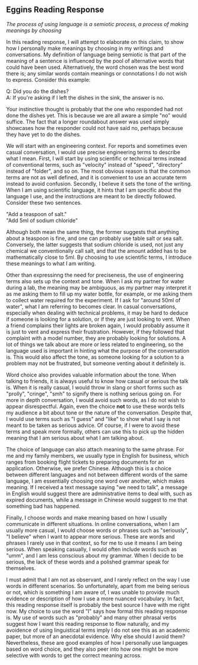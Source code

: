 ## Eggins Reading Response

*The process of using language is a semiotic process, a process of making meanings by choosing*

In this reading response, I will attempt to elaborate on this claim, to show how I personally make meanings by choosing in my writings and conversations. My definition of language being semiotic is that part of the meaning of a sentence is influenced by the pool of alternative words that could have been used. Alternatively, the word chosen was the best word there is; any similar words contain meanings or connotations I do not wish to express. Consider this example:

Q: Did you do the dishes?  
A: If you're asking if I left the dishes in the sink, the answer is no.

Your instinctive thought is probably that the one who responded had not done the dishes yet. This is because we are all aware a simple "no" would suffice. The fact that a longer roundabout answer was used simply showcases how the responder could not have said no, perhaps because they have yet to do the dishes.

We will start with an engineering context. For reports and sometimes even casual conversation, I would use precise engineering terms to describe what I mean. First, I will start by using scientific or technical terms instead of conventional terms, such as "velocity" instead of "speed", "directory" instead of "folder", and so on. The most obvious reason is that the common terms are not as well defined, and it is convenient to use an accurate term instead to avoid confusion. Secondly, I believe it sets the tone of the writing. When I am using scientific language, it hints that I am specific about the language I use, and the instructions are meant to be directly followed. Consider these two sentences.

"Add a teaspoon of salt."  
"Add 5ml of sodium chloride"

Although both mean the same thing, the former suggests that anything about a teaspoon is fine, and one can probably use table salt or sea salt. Conversely, the latter suggests that sodium chloride is used, not just any chemical we conventionally call salt, and that the amount added has to be mathematically close to 5ml. By choosing to use scientific terms, I introduce these meanings to what I am writing.

Other than expressinng the need for preciseness, the use of engineering terms also sets up the context and tone. When I ask my partner for water during a lab, the meaning may be ambiguous, as my partner may interpret it as me asking them to fill up my water bottle, for example, or me asking them to collect water required for the experiment. If I ask for "around 50ml of water", what I am referring to becomes clear. In casual conversations, especially when dealing with technical problems, it may be hard to deduce if someone is looking for a solution, or if they are just looking to vent. When a friend complains their lights are broken again, I would probably assume it is just to vent and express their frustration. However, if they followed that complaint with a model number, they are probably looking for solutions. A lot of things we talk about are more or less related to engineering, so the language used is important in hinting what the purpose of the conversation is. This would also affect the tone, as someone looking for a solution to a problem may not be frustrated, but someone venting about it definitely is.

Word choice also provides valuable information about the tone. When talking to friends, it is always useful to know how casual or serious the talk is. When it is really casual, I would throw in slang or short forms such as "prolly", "cringe", "smh" to signify there is nothing serious going on. For more in depth conversation, I would avoid such words, as I do not wish to appear disrespectful. Again, even the choice **not** to use these words tells my audience a bit about tone or the nature of the conversation. Despite that, I would use terms such as "I guess" and "like" to show what I say is not meant to be taken as serious advice. Of course, if I were to avoid these terms and speak more formally, others can use this to pick up the hidden meaning that I am serious about what I am talking about. 

The choice of language can also attach meaning to the same phrase. For me and my family members, we usually type in English for business, which ranges from booking flight tickets to preparing documents for an application. Otherwise, we prefer Chinese. Although this is a choice between different languages and not between different words of the same language, I am essentially choosing one word over another, which makes meaning. If I received a text message saying "we need to talk", a message in English would suggest there are administrative items to deal with, such as expired documents, while a message in Chinese would suggest to me that something bad has happened.

Finally, I choose words and make meaning based on how I usually communicate in different situations. In online conversations, when I am usually more casual, I would choose words or phrases such as "seriously", "I believe" when I want to appear more serious. These are words and phrases I rarely use in that context, so for me to use it means I am being serious. When speaking casually, I would often include words such as "umm", and I am less conscious about my grammar. When I decide to be serious, the lack of these words and a polished grammar speak for themselves.

I must admit that I am not as observant, and I rarely reflect on the way I use words in different scenarios. So unfortunately, apart from me being serious or not, which is something I am aware of, I was unable to provide much evidence or description of how I use a more nuanced vocabulary. In fact, this reading response itself is probably the best source I have with me right now. My choice to use the word "I" says how formal this reading response is. My use of words such as "probably" and many other phrasal verbs suggest how I want this reading response to flow naturally, and my avoidence of using linguistical terms imply I do not see this as an academic paper, but more of an anecdotal evidence. Why else should I avoid them? Nevertheless, these are good examples of how I personally use languages based on word choice, and they also peer into how one might be more selective with words to get the correct meaning across.
